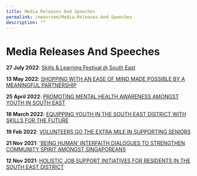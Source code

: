 ```yaml
---
title: Media Releases And Speeches
permalink: /newsroom/Media-Releases-And-Speeches
description: ""
---
```

Media Releases And Speeches
=
**27 July 2022**:
[Skills & Learning Festival @ South East]([](/files/Media%20Advisory%20for%20Skills%20&%20Learning%20Festival%20@%20South%20East%202022.pdf))

**13 May 2022**: 
[SHOPPING WITH AN EASE OF MIND MADE POSSIBLE BY A MEANINGFUL PARTNERSHIP](/files/MEDIA%20RELEASE%20-%20SHOPPING%20WITH%20AN%20EASE%20OF%20MIND%20MADE%20POSSIBLE%20BY%20A%20MEANINGFUL%20PARTNERSHIP.pdf)

**25 April 2022**:
[PROMOTING MENTAL HEALTH AWARENESS AMONGST YOUTH IN SOUTH EAST](/files/Media%20Release%20for%20Launch%20of%20The%20Light%20Within%20(Mental%20Wellness%20Digital%20Series).pdf)

**18 March 2022**:
[ EQUIPPING YOUTH IN THE SOUTH EAST DISTRICT WITH SKILLS FOR THE FUTURE](/files/Media%20Release%20for%20South%20East%20CDC's%20Trade%20Skills%20Introductory%20Series.pdf)

**19 Feb 2022**:
[ VOLUNTEERS GO THE EXTRA MILE IN SUPPORTING SENIORS](/files/Media%20Release%20for%20Neighbours%20for%20Active%20Living%20–%20Volunteers’%20Appreciation%20Day%202022.pdf)
 

**21 Nov 2021**:
['BEING HUMAN’ INTERFAITH DIALOGUES TO STRENGTHEN COMMUNITY SPIRIT AMONGST SINGAPOREANS](/files/20112021%20Media%20Release%20for%20Being%20Human%20Interfaith%20Dialogues.pdf)

 
**12 Nov 2021**:
[HOLISTIC JOB SUPPORT INITIATIVES FOR RESIDENTS IN THE SOUTH EAST DISTRICT ](/files/Media%20Release%20for%20Holistic%20Job%20Support%20Initiatives%20For%20Residents%20in%20the%20South%20East%20District.pdf)